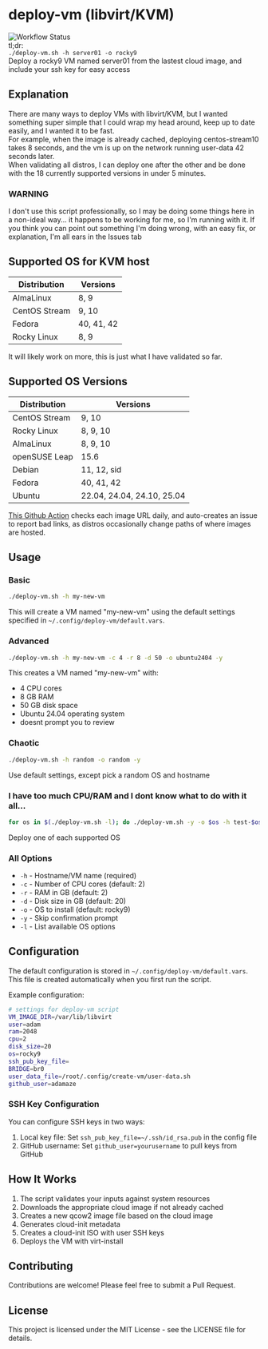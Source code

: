 # deploy-vm (libvirt/KVM)

![Workflow Status](https://github.com/adamaze/deploy-vm/actions/workflows/cloud_image_health_check.yml/badge.svg)  
tl;dr:  
`./deploy-vm.sh -h server01 -o rocky9`  
Deploy a rocky9 VM named server01 from the lastest cloud image, and include your ssh key for easy access

## Explanation
There are many ways to deploy VMs with libvirt/KVM, but I wanted something super simple that I could wrap my head around, keep up to date easily, and I wanted it to be fast.  
For example, when the image is already cached, deploying centos-stream10 takes 8 seconds, and the vm is up on the network running user-data 42 seconds later.  
When validating all distros, I can deploy one after the other and be done with the 18 currently supported versions in under 5 minutes.

### WARNING
I don't use this script professionally, so I may be doing some things here in a non-ideal way... it happens to be working for me, so I'm running with it. If you think you can point out something I'm doing wrong, with an easy fix, or explanation, I'm all ears in the Issues tab

## Supported OS for KVM host
| Distribution | Versions |
|--------------|----------|
| AlmaLinux | 8, 9 |  
| CentOS Stream | 9, 10 |  
| Fedora | 40, 41, 42 |  
| Rocky Linux | 8, 9 |  

It will likely work on more, this is just what I have validated so far.  

## Supported OS Versions
| Distribution | Versions |
|--------------|----------|
| CentOS Stream | 9, 10 |
| Rocky Linux | 8, 9, 10 |
| AlmaLinux | 8, 9, 10 |
| openSUSE Leap | 15.6 |
| Debian | 11, 12, sid |
| Fedora | 40, 41, 42 |
| Ubuntu | 22.04, 24.04, 24.10, 25.04 |  

[This Github Action](https://github.com/adamaze/deploy-vm/actions/workflows/cloud_image_health_check.yml) checks each image URL daily, and auto-creates an issue to report bad links, as distros occasionally change paths of where images are hosted.
## Usage

### Basic
```bash
./deploy-vm.sh -h my-new-vm
```

This will create a VM named "my-new-vm" using the default settings specified in `~/.config/deploy-vm/default.vars`.

### Advanced
```bash
./deploy-vm.sh -h my-new-vm -c 4 -r 8 -d 50 -o ubuntu2404 -y
```

This creates a VM named "my-new-vm" with:
- 4 CPU cores
- 8 GB RAM
- 50 GB disk space
- Ubuntu 24.04 operating system
- doesnt prompt you to review

### Chaotic
```bash
./deploy-vm.sh -h random -o random -y
```
Use default settings, except pick a random OS and hostname

### I have too much CPU/RAM and I dont know what to do with it all...
```bash
for os in $(./deploy-vm.sh -l); do ./deploy-vm.sh -y -o $os -h test-$os; done
```
Deploy one of each supported OS

### All Options

- `-h` - Hostname/VM name (required)
- `-c` - Number of CPU cores (default: 2)
- `-r` - RAM in GB (default: 2)
- `-d` - Disk size in GB (default: 20)
- `-o` - OS to install (default: rocky9)
- `-y` - Skip confirmation prompt
- `-l` - List available OS options


## Configuration

The default configuration is stored in `~/.config/deploy-vm/default.vars`. This file is created automatically when you first run the script.

Example configuration:

```bash
# settings for deploy-vm script
VM_IMAGE_DIR=/var/lib/libvirt
user=adam
ram=2048
cpu=2
disk_size=20
os=rocky9
ssh_pub_key_file=
BRIDGE=br0
user_data_file=/root/.config/create-vm/user-data.sh
github_user=adamaze
```

### SSH Key Configuration

You can configure SSH keys in two ways:

1. Local key file: Set `ssh_pub_key_file=~/.ssh/id_rsa.pub` in the config file
2. GitHub username: Set `github_user=yourusername` to pull keys from GitHub

## How It Works

1. The script validates your inputs against system resources
2. Downloads the appropriate cloud image if not already cached
3. Creates a new qcow2 image file based on the cloud image
4. Generates cloud-init metadata
5. Creates a cloud-init ISO with user SSH keys
6. Deploys the VM with virt-install

## Contributing

Contributions are welcome! Please feel free to submit a Pull Request.

## License

This project is licensed under the MIT License - see the LICENSE file for details.

